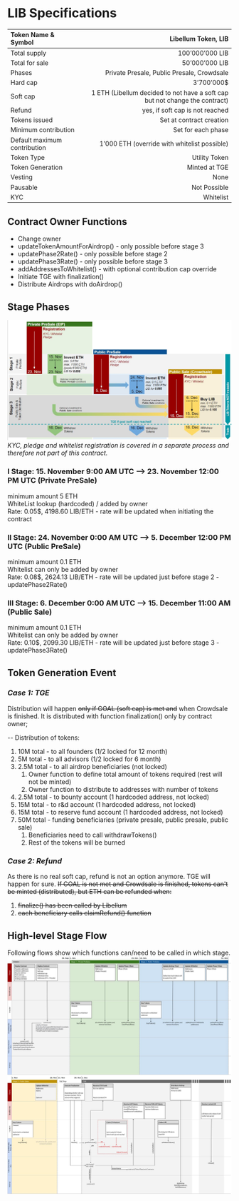 # LIB Specifications
| Token Name & Symbol | Libellum Token, LIB |
| :------------- | -----:|
| Total supply | 100’000’000 LIB |
| Total for sale | 50’000’000 LIB |
| Phases | Private Presale, Public Presale, Crowdsale |
| Hard cap | 3’700’000$ |
| Soft cap | 1 ETH (Libellum decided to not have a soft cap but not change the contract) |
| Refund | yes, if soft cap is not reached |
| Tokens issued | Set at contract creation |
| Minimum contribution | Set for each phase |
| Default maximum contribution | 1’000 ETH (override with whitelist possible)|
| Token Type | Utility Token |
| Token Generation | Minted at TGE |
| Vesting | None |
| Pausable | Not Possible |
| KYC | Whitelist |

## Contract Owner Functions
* Change owner
* updateTokenAmountForAirdrop() - only possible before stage 3 
* updatePhase2Rate() - only possible before stage 2
* updatePhase3Rate() - only possible before stage 3
* addAddressesToWhitelist() - with optional contribution cap override
* Initiate TGE with finalization()
* Distribute Airdrops with doAirdrop()


## Stage Phases
![LIB Stages Timeline](../specs/LIBTokenStagesTimeline_v5.JPG?raw=true)  
*KYC, pledge and whitelist registration is covered in a separate process and therefore not part of this contract.*  

### I Stage: 15. November 9:00 AM UTC  --> 23. November 12:00 PM UTC (Private PreSale)
minimum amount 5 ETH  
WhiteList lookup (hardcoded) / added by owner  
Rate: 0.05$, 4198.60  LIB/ETH - rate will be updated when initiating the contract  

### II Stage: 24. November 0:00 AM UTC --> 5. December 12:00 PM UTC (Public PreSale)
minimum amount 0.1 ETH  
Whitelist can only be added by owner  
Rate: 0.08$, 2624.13 LIB/ETH - rate will be updated just before stage 2 - updatePhase2Rate()

### III Stage: 6. December 0:00 AM UTC --> 15. December 11:00 AM (Public Sale)
minimum amount 0.1 ETH  
Whitelist can only be added by owner  
Rate: 0.10$, 2099.30 LIB/ETH - rate will be updated just before stage 3 - updatePhase3Rate()

## Token Generation Event
### *Case 1: TGE*
Distribution will happen ~~only if GOAL (soft cap) is met and~~ when Crowdsale is finished. It is distributed with function finalization() only by contract owner;  

-- Distribution of tokens:
1. 10M total - to all founders (1/2 locked for 12 month)
2. 5M total - to all advisors (1/2 locked for 6 month)
3. 2.5M total - to all airdrop beneficiaries (not locked)
   1. Owner function to define total amount of tokens required (rest will not be minted)
   1. Owner function to distribute to addresses with number of tokens
4. 2.5M total - to bounty account (1 hardcoded address, not locked)
5. 15M total - to r&d account (1 hardcoded address, not locked)
6. 15M total - to reserve fund account (1 hardcoded address, not locked)
1. 50M total - funding beneficiaries (private presale, public presale, public sale)
   1. Beneficiaries need to call withdrawTokens()
   1. Rest of the tokens will be burned

### *Case 2: Refund*
As there is no real soft cap, refund is not an option anymore. TGE will happen for sure.
~~If GOAL is not met and Crowdsale is finished, tokens can't be minted (distributed), but ETH can be refunded when:~~
1. ~~finalize() has been called by Libellum~~
2. ~~each beneficiary calls claimRefund() function~~

## High-level Stage Flow
Following flows show which functions can/need to be called in which stage.  
![LIB Stages Flow 1](../specs/LIBStageFlow[Initiation-Stage1-Stage2]_v2.jpg?raw=true)  
![LIB Stages Flow 2](../specs/LIBStageFlow[Stage3-TGE]_v2.jpg?raw=true)  
